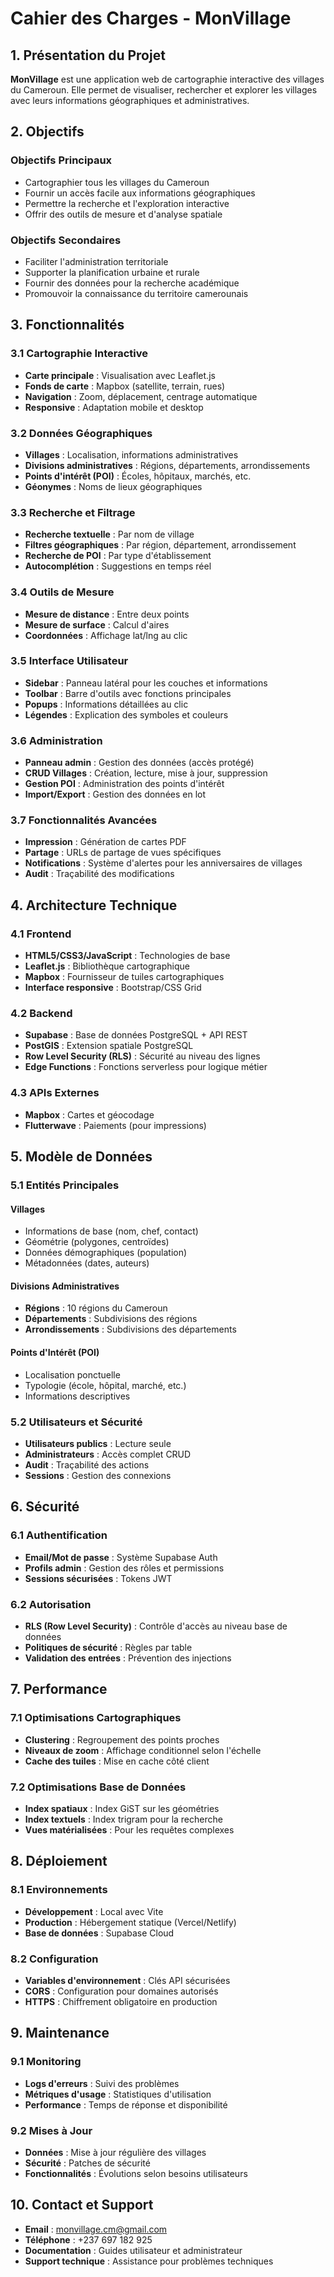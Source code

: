 # Cahier des Charges - MonVillage

## 1. Présentation du Projet

**MonVillage** est une application web de cartographie interactive des villages du Cameroun. Elle permet de visualiser, rechercher et explorer les villages avec leurs informations géographiques et administratives.

## 2. Objectifs

### Objectifs Principaux
- Cartographier tous les villages du Cameroun
- Fournir un accès facile aux informations géographiques
- Permettre la recherche et l'exploration interactive
- Offrir des outils de mesure et d'analyse spatiale

### Objectifs Secondaires
- Faciliter l'administration territoriale
- Supporter la planification urbaine et rurale
- Fournir des données pour la recherche académique
- Promouvoir la connaissance du territoire camerounais

## 3. Fonctionnalités

### 3.1 Cartographie Interactive
- **Carte principale** : Visualisation avec Leaflet.js
- **Fonds de carte** : Mapbox (satellite, terrain, rues)
- **Navigation** : Zoom, déplacement, centrage automatique
- **Responsive** : Adaptation mobile et desktop

### 3.2 Données Géographiques
- **Villages** : Localisation, informations administratives
- **Divisions administratives** : Régions, départements, arrondissements
- **Points d'intérêt (POI)** : Écoles, hôpitaux, marchés, etc.
- **Géonymes** : Noms de lieux géographiques

### 3.3 Recherche et Filtrage
- **Recherche textuelle** : Par nom de village
- **Filtres géographiques** : Par région, département, arrondissement
- **Recherche de POI** : Par type d'établissement
- **Autocomplétion** : Suggestions en temps réel

### 3.4 Outils de Mesure
- **Mesure de distance** : Entre deux points
- **Mesure de surface** : Calcul d'aires
- **Coordonnées** : Affichage lat/lng au clic

### 3.5 Interface Utilisateur
- **Sidebar** : Panneau latéral pour les couches et informations
- **Toolbar** : Barre d'outils avec fonctions principales
- **Popups** : Informations détaillées au clic
- **Légendes** : Explication des symboles et couleurs

### 3.6 Administration
- **Panneau admin** : Gestion des données (accès protégé)
- **CRUD Villages** : Création, lecture, mise à jour, suppression
- **Gestion POI** : Administration des points d'intérêt
- **Import/Export** : Gestion des données en lot

### 3.7 Fonctionnalités Avancées
- **Impression** : Génération de cartes PDF
- **Partage** : URLs de partage de vues spécifiques
- **Notifications** : Système d'alertes pour les anniversaires de villages
- **Audit** : Traçabilité des modifications

## 4. Architecture Technique

### 4.1 Frontend
- **HTML5/CSS3/JavaScript** : Technologies de base
- **Leaflet.js** : Bibliothèque cartographique
- **Mapbox** : Fournisseur de tuiles cartographiques
- **Interface responsive** : Bootstrap/CSS Grid

### 4.2 Backend
- **Supabase** : Base de données PostgreSQL + API REST
- **PostGIS** : Extension spatiale PostgreSQL
- **Row Level Security (RLS)** : Sécurité au niveau des lignes
- **Edge Functions** : Fonctions serverless pour logique métier

### 4.3 APIs Externes
- **Mapbox** : Cartes et géocodage
- **Flutterwave** : Paiements (pour impressions)

## 5. Modèle de Données

### 5.1 Entités Principales

#### Villages
- Informations de base (nom, chef, contact)
- Géométrie (polygones, centroïdes)
- Données démographiques (population)
- Métadonnées (dates, auteurs)

#### Divisions Administratives
- **Régions** : 10 régions du Cameroun
- **Départements** : Subdivisions des régions
- **Arrondissements** : Subdivisions des départements

#### Points d'Intérêt (POI)
- Localisation ponctuelle
- Typologie (école, hôpital, marché, etc.)
- Informations descriptives

### 5.2 Utilisateurs et Sécurité
- **Utilisateurs publics** : Lecture seule
- **Administrateurs** : Accès complet CRUD
- **Audit** : Traçabilité des actions
- **Sessions** : Gestion des connexions

## 6. Sécurité

### 6.1 Authentification
- **Email/Mot de passe** : Système Supabase Auth
- **Profils admin** : Gestion des rôles et permissions
- **Sessions sécurisées** : Tokens JWT

### 6.2 Autorisation
- **RLS (Row Level Security)** : Contrôle d'accès au niveau base de données
- **Politiques de sécurité** : Règles par table
- **Validation des entrées** : Prévention des injections

## 7. Performance

### 7.1 Optimisations Cartographiques
- **Clustering** : Regroupement des points proches
- **Niveaux de zoom** : Affichage conditionnel selon l'échelle
- **Cache des tuiles** : Mise en cache côté client

### 7.2 Optimisations Base de Données
- **Index spatiaux** : Index GiST sur les géométries
- **Index textuels** : Index trigram pour la recherche
- **Vues matérialisées** : Pour les requêtes complexes

## 8. Déploiement

### 8.1 Environnements
- **Développement** : Local avec Vite
- **Production** : Hébergement statique (Vercel/Netlify)
- **Base de données** : Supabase Cloud

### 8.2 Configuration
- **Variables d'environnement** : Clés API sécurisées
- **CORS** : Configuration pour domaines autorisés
- **HTTPS** : Chiffrement obligatoire en production

## 9. Maintenance

### 9.1 Monitoring
- **Logs d'erreurs** : Suivi des problèmes
- **Métriques d'usage** : Statistiques d'utilisation
- **Performance** : Temps de réponse et disponibilité

### 9.2 Mises à Jour
- **Données** : Mise à jour régulière des villages
- **Sécurité** : Patches de sécurité
- **Fonctionnalités** : Évolutions selon besoins utilisateurs

## 10. Contact et Support

- **Email** : monvillage.cm@gmail.com
- **Téléphone** : +237 697 182 925
- **Documentation** : Guides utilisateur et administrateur
- **Support technique** : Assistance pour problèmes techniques